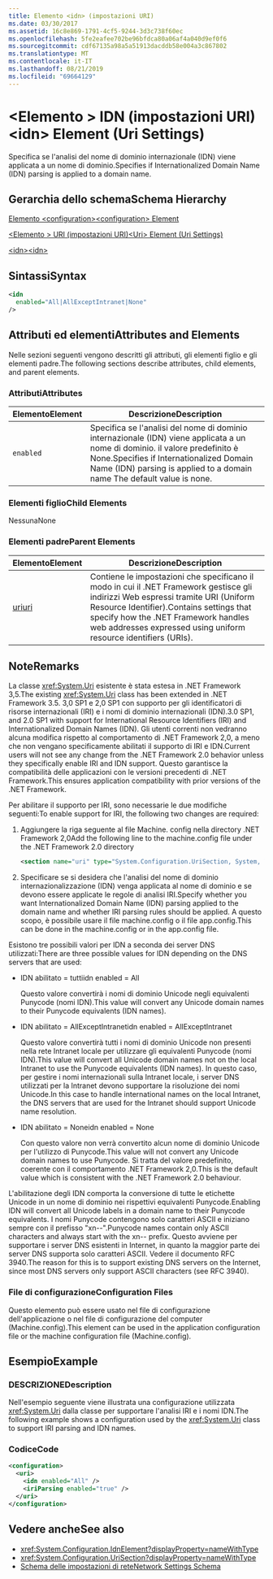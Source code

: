 ```yaml
---
title: Elemento <idn> (impostazioni URI)
ms.date: 03/30/2017
ms.assetid: 16c8e869-1791-4cf5-9244-3d3c738f60ec
ms.openlocfilehash: 5fe2eafee702be96bfdca80a06af4a040d9ef0f6
ms.sourcegitcommit: cdf67135a98a5a51913dacddb58e004a3c867802
ms.translationtype: MT
ms.contentlocale: it-IT
ms.lasthandoff: 08/21/2019
ms.locfileid: "69664129"
---
```

# <a name="idn-element-uri-settings"></a><span data-ttu-id="251a8-102">\<Elemento > IDN (impostazioni URI)</span><span class="sxs-lookup"><span data-stu-id="251a8-102">\<idn> Element (Uri Settings)</span></span>
<span data-ttu-id="251a8-103">Specifica se l'analisi del nome di dominio internazionale (IDN) viene applicata a un nome di dominio.</span><span class="sxs-lookup"><span data-stu-id="251a8-103">Specifies if Internationalized Domain Name (IDN) parsing is applied to a domain name.</span></span>  
  
## <a name="schema-hierarchy"></a><span data-ttu-id="251a8-104">Gerarchia dello schema</span><span class="sxs-lookup"><span data-stu-id="251a8-104">Schema Hierarchy</span></span>  
 [<span data-ttu-id="251a8-105">Elemento \<configuration></span><span class="sxs-lookup"><span data-stu-id="251a8-105">\<configuration> Element</span></span>](../configuration-element.md)  
  
 [<span data-ttu-id="251a8-106">\<Elemento > URI (impostazioni URI)</span><span class="sxs-lookup"><span data-stu-id="251a8-106">\<Uri> Element (Uri Settings)</span></span>](uri-element-uri-settings.md)  
  
 [<span data-ttu-id="251a8-107">\<idn></span><span class="sxs-lookup"><span data-stu-id="251a8-107">\<idn></span></span>](idn-element-uri-settings.md)  
  
## <a name="syntax"></a><span data-ttu-id="251a8-108">Sintassi</span><span class="sxs-lookup"><span data-stu-id="251a8-108">Syntax</span></span>  
  
```xml  
<idn  
  enabled="All|AllExceptIntranet|None"  
/>  
```  
  
## <a name="attributes-and-elements"></a><span data-ttu-id="251a8-109">Attributi ed elementi</span><span class="sxs-lookup"><span data-stu-id="251a8-109">Attributes and Elements</span></span>  
 <span data-ttu-id="251a8-110">Nelle sezioni seguenti vengono descritti gli attributi, gli elementi figlio e gli elementi padre.</span><span class="sxs-lookup"><span data-stu-id="251a8-110">The following sections describe attributes, child elements, and parent elements.</span></span>  
  
### <a name="attributes"></a><span data-ttu-id="251a8-111">Attributi</span><span class="sxs-lookup"><span data-stu-id="251a8-111">Attributes</span></span>  
  
|<span data-ttu-id="251a8-112">**Elemento**</span><span class="sxs-lookup"><span data-stu-id="251a8-112">**Element**</span></span>|<span data-ttu-id="251a8-113">**Descrizione**</span><span class="sxs-lookup"><span data-stu-id="251a8-113">**Description**</span></span>|  
|-----------------|---------------------|  
|`enabled`|<span data-ttu-id="251a8-114">Specifica se l'analisi del nome di dominio internazionale (IDN) viene applicata a un nome di dominio. il valore predefinito è None.</span><span class="sxs-lookup"><span data-stu-id="251a8-114">Specifies if Internationalized Domain Name (IDN) parsing is applied to a domain name The default value is none.</span></span>|  
  
### <a name="child-elements"></a><span data-ttu-id="251a8-115">Elementi figlio</span><span class="sxs-lookup"><span data-stu-id="251a8-115">Child Elements</span></span>  
 <span data-ttu-id="251a8-116">Nessuna</span><span class="sxs-lookup"><span data-stu-id="251a8-116">None</span></span>  
  
### <a name="parent-elements"></a><span data-ttu-id="251a8-117">Elementi padre</span><span class="sxs-lookup"><span data-stu-id="251a8-117">Parent Elements</span></span>  
  
|<span data-ttu-id="251a8-118">**Elemento**</span><span class="sxs-lookup"><span data-stu-id="251a8-118">**Element**</span></span>|<span data-ttu-id="251a8-119">**Descrizione**</span><span class="sxs-lookup"><span data-stu-id="251a8-119">**Description**</span></span>|  
|-----------------|---------------------|  
|[<span data-ttu-id="251a8-120">uri</span><span class="sxs-lookup"><span data-stu-id="251a8-120">uri</span></span>](uri-element-uri-settings.md)|<span data-ttu-id="251a8-121">Contiene le impostazioni che specificano il modo in cui il .NET Framework gestisce gli indirizzi Web espressi tramite URI (Uniform Resource Identifier).</span><span class="sxs-lookup"><span data-stu-id="251a8-121">Contains settings that specify how the .NET Framework handles web addresses expressed using uniform resource identifiers (URIs).</span></span>|  
  
## <a name="remarks"></a><span data-ttu-id="251a8-122">Note</span><span class="sxs-lookup"><span data-stu-id="251a8-122">Remarks</span></span>  
 <span data-ttu-id="251a8-123">La classe <xref:System.Uri> esistente è stata estesa in .NET Framework 3,5.</span><span class="sxs-lookup"><span data-stu-id="251a8-123">The existing <xref:System.Uri> class has been extended in .NET Framework 3.5.</span></span> <span data-ttu-id="251a8-124">3,0 SP1 e 2,0 SP1 con supporto per gli identificatori di risorse internazionali (IRI) e i nomi di dominio internazionali (IDN).</span><span class="sxs-lookup"><span data-stu-id="251a8-124">3.0 SP1, and 2.0 SP1 with support for International Resource Identifiers (IRI) and Internationalized Domain Names (IDN).</span></span> <span data-ttu-id="251a8-125">Gli utenti correnti non vedranno alcuna modifica rispetto al comportamento di .NET Framework 2,0, a meno che non vengano specificamente abilitati il supporto di IRI e IDN.</span><span class="sxs-lookup"><span data-stu-id="251a8-125">Current users will not see any change from the .NET Framework 2.0 behavior unless they specifically enable IRI and IDN support.</span></span> <span data-ttu-id="251a8-126">Questo garantisce la compatibilità delle applicazioni con le versioni precedenti di .NET Framework.</span><span class="sxs-lookup"><span data-stu-id="251a8-126">This ensures application compatibility with prior versions of the .NET Framework.</span></span>  
  
 <span data-ttu-id="251a8-127">Per abilitare il supporto per IRI, sono necessarie le due modifiche seguenti:</span><span class="sxs-lookup"><span data-stu-id="251a8-127">To enable support for IRI, the following two changes are required:</span></span>  
  
1. <span data-ttu-id="251a8-128">Aggiungere la riga seguente al file Machine. config nella directory .NET Framework 2,0</span><span class="sxs-lookup"><span data-stu-id="251a8-128">Add the following line to the machine.config file under the .NET Framework 2.0 directory</span></span>  
  
    ```xml  
    <section name="uri" type="System.Configuration.UriSection, System, Version=2.0.0.0, Culture=neutral, PublicKeyToken=b77a5c561934e089" />  
    ```  
  
2. <span data-ttu-id="251a8-129">Specificare se si desidera che l'analisi del nome di dominio internazionalizzazione (IDN) venga applicata al nome di dominio e se devono essere applicate le regole di analisi IRI.</span><span class="sxs-lookup"><span data-stu-id="251a8-129">Specify whether you want Internationalized Domain Name (IDN) parsing applied to the domain name and whether IRI parsing rules should be applied.</span></span> <span data-ttu-id="251a8-130">A questo scopo, è possibile usare il file machine.config o il file app.config.</span><span class="sxs-lookup"><span data-stu-id="251a8-130">This can be done in the machine.config or in the app.config file.</span></span>  
  
 <span data-ttu-id="251a8-131">Esistono tre possibili valori per IDN a seconda dei server DNS utilizzati:</span><span class="sxs-lookup"><span data-stu-id="251a8-131">There are three possible values for IDN depending on the DNS servers that are used:</span></span>  
  
- <span data-ttu-id="251a8-132">IDN abilitato = tutti</span><span class="sxs-lookup"><span data-stu-id="251a8-132">idn enabled = All</span></span>  
  
     <span data-ttu-id="251a8-133">Questo valore convertirà i nomi di dominio Unicode negli equivalenti Punycode (nomi IDN).</span><span class="sxs-lookup"><span data-stu-id="251a8-133">This value will convert any Unicode domain names to their Punycode equivalents (IDN names).</span></span>  
  
- <span data-ttu-id="251a8-134">IDN abilitato = AllExceptIntranet</span><span class="sxs-lookup"><span data-stu-id="251a8-134">idn enabled = AllExceptIntranet</span></span>  
  
     <span data-ttu-id="251a8-135">Questo valore convertirà tutti i nomi di dominio Unicode non presenti nella rete Intranet locale per utilizzare gli equivalenti Punycode (nomi IDN).</span><span class="sxs-lookup"><span data-stu-id="251a8-135">This value will convert all Unicode domain names not on the local Intranet to use the Punycode equivalents (IDN names).</span></span> <span data-ttu-id="251a8-136">In questo caso, per gestire i nomi internazionali sulla Intranet locale, i server DNS utilizzati per la Intranet devono supportare la risoluzione dei nomi Unicode.</span><span class="sxs-lookup"><span data-stu-id="251a8-136">In this case to handle international names on the local Intranet, the DNS servers that are used for the Intranet should support Unicode name resolution.</span></span>  
  
- <span data-ttu-id="251a8-137">IDN abilitato = None</span><span class="sxs-lookup"><span data-stu-id="251a8-137">idn enabled = None</span></span>  
  
     <span data-ttu-id="251a8-138">Con questo valore non verrà convertito alcun nome di dominio Unicode per l'utilizzo di Punycode.</span><span class="sxs-lookup"><span data-stu-id="251a8-138">This value will not convert any Unicode domain names to use Punycode.</span></span> <span data-ttu-id="251a8-139">Si tratta del valore predefinito, coerente con il comportamento .NET Framework 2,0.</span><span class="sxs-lookup"><span data-stu-id="251a8-139">This is the default value which is consistent with the .NET Framework 2.0 behaviour.</span></span>  
  
 <span data-ttu-id="251a8-140">L'abilitazione degli IDN comporta la conversione di tutte le etichette Unicode in un nome di dominio nei rispettivi equivalenti Punycode.</span><span class="sxs-lookup"><span data-stu-id="251a8-140">Enabling IDN will convert all Unicode labels in a domain name to their Punycode equivalents.</span></span> <span data-ttu-id="251a8-141">I nomi Punycode contengono solo caratteri ASCII e iniziano sempre con il prefisso "xn--".</span><span class="sxs-lookup"><span data-stu-id="251a8-141">Punycode names contain only ASCII characters and always start with the xn-- prefix.</span></span> <span data-ttu-id="251a8-142">Questo avviene per supportare i server DNS esistenti in Internet, in quanto la maggior parte dei server DNS supporta solo caratteri ASCII. Vedere il documento RFC 3940.</span><span class="sxs-lookup"><span data-stu-id="251a8-142">The reason for this is to support existing DNS servers on the Internet, since most DNS servers only support ASCII characters (see RFC 3940).</span></span>  
  
### <a name="configuration-files"></a><span data-ttu-id="251a8-143">File di configurazione</span><span class="sxs-lookup"><span data-stu-id="251a8-143">Configuration Files</span></span>  
 <span data-ttu-id="251a8-144">Questo elemento può essere usato nel file di configurazione dell'applicazione o nel file di configurazione del computer (Machine.config).</span><span class="sxs-lookup"><span data-stu-id="251a8-144">This element can be used in the application configuration file or the machine configuration file (Machine.config).</span></span>  
  
## <a name="example"></a><span data-ttu-id="251a8-145">Esempio</span><span class="sxs-lookup"><span data-stu-id="251a8-145">Example</span></span>  
  
### <a name="description"></a><span data-ttu-id="251a8-146">DESCRIZIONE</span><span class="sxs-lookup"><span data-stu-id="251a8-146">Description</span></span>  
 <span data-ttu-id="251a8-147">Nell'esempio seguente viene illustrata una configurazione utilizzata <xref:System.Uri> dalla classe per supportare l'analisi IRI e i nomi IDN.</span><span class="sxs-lookup"><span data-stu-id="251a8-147">The following example shows a configuration used by the <xref:System.Uri> class to support IRI parsing and IDN names.</span></span>  
  
### <a name="code"></a><span data-ttu-id="251a8-148">Codice</span><span class="sxs-lookup"><span data-stu-id="251a8-148">Code</span></span>  
  
```xml  
<configuration>  
  <uri>  
    <idn enabled="All" />  
    <iriParsing enabled="true" />  
  </uri>  
</configuration>  
```  
  
## <a name="see-also"></a><span data-ttu-id="251a8-149">Vedere anche</span><span class="sxs-lookup"><span data-stu-id="251a8-149">See also</span></span>

- <xref:System.Configuration.IdnElement?displayProperty=nameWithType>
- <xref:System.Configuration.UriSection?displayProperty=nameWithType>
- [<span data-ttu-id="251a8-150">Schema delle impostazioni di rete</span><span class="sxs-lookup"><span data-stu-id="251a8-150">Network Settings Schema</span></span>](index.md)
